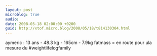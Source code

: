 ```yaml
---
layout: post
microblog: true
audio: 
date: 2008-05-18 02:00:00 +0200
guid: http://xtof.micro.blog/2008/05/18/t814130304.html
---
```

aymeric : 13 ans - 48.3 kg - 165cm - 7.9kg fatmass = en route pour ula mesure du #weightlifelogfamily
